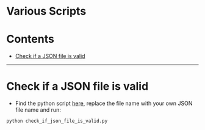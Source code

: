 # Various Scripts


Contents
=======================

* [Check if a JSON file is valid](#check-if-a-json-file-is-valid)


------- 


# Check if a JSON file is valid

* Find the python script [here](https://github.com/dimi-fn/Various-Data-Science-Scripts/tree/main/Various%20Scripts/JSON_validity), replace the file name with your own JSON file name and run: 

```
python check_if_json_file_is_valid.py
```
